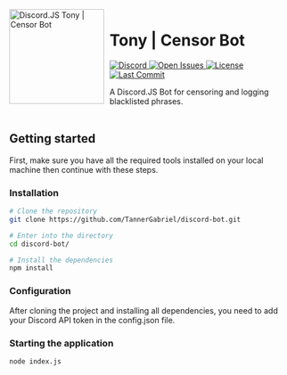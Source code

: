 <img width="170" height="170" align="left" style="float: left; margin: 0 10px 0 0;" alt="Discord.JS Tony | Censor Bot" src="https://media.discordapp.net/attachments/741659143273709588/820780173036617768/djs.png"> 

# Tony | Censor Bot

<p align="left">
  <a href="https://larkx.xyz/discord">
    <img src="https://img.shields.io/discord/713029382461063232?color=%237289DA&style=for-the-badge"
         alt="Discord">
  </a>
  <a href="https://github.com/larkify/djs-censorbot/">
    <img src="https://img.shields.io/github/issues/larkify/djs-censorbot?style=for-the-badge"
         alt="Open Issues">
  </a>
  <a href="https://github.com/Larkify/DJS-CensorBot">
    <img src="https://img.shields.io/github/license/larkify/djs-censorbot?color=%23D68AFF&style=for-the-badge"
         alt="License">
  </a>
   <a href="https://github.com/Larkify/DJS-CensorBot">
    <img src="https://img.shields.io/github/last-commit/larkify/djs-censorbot?style=for-the-badge"
         alt="Last Commit">
  </a>
</p>
<p align="left">
    A Discord.JS Bot for censoring and logging blacklisted phrases.
    <br />
    <br />
  </p>
</p>



## Getting started

First, make sure you have all the required tools installed on your local machine then continue with these steps.

### Installation

```bash
# Clone the repository
git clone https://github.com/TannerGabriel/discord-bot.git

# Enter into the directory
cd discord-bot/

# Install the dependencies
npm install
```

### Configuration

After cloning the project and installing all dependencies, you need to add your Discord API token in the config.json file.

### Starting the application

```bash
node index.js
```

